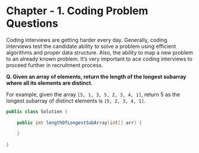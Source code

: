 # Chapter - 1. Coding Problem Questions

Coding interviews are getting harder every day. Generally, coding interviews test the candidate ability to solve a problem using efficient algorithms and proper data structure. Also, the ability to map a new problem to an already known problem. It’s very important to ace coding interviews to proceed further in recruitment process.

**Q. Given an array of elements, return the length of the longest subarray where all its elements are distinct.**

For example, given the array `[5, 1, 3, 5, 2, 3, 4, 1]`, return 5 as the longest subarray of distinct elements is `[5, 2, 3, 4, 1]`.

```java
public class Solution {
    
    public int lengthOfLongestSubArray(int[] arr) {
        
    }
    
}
```




